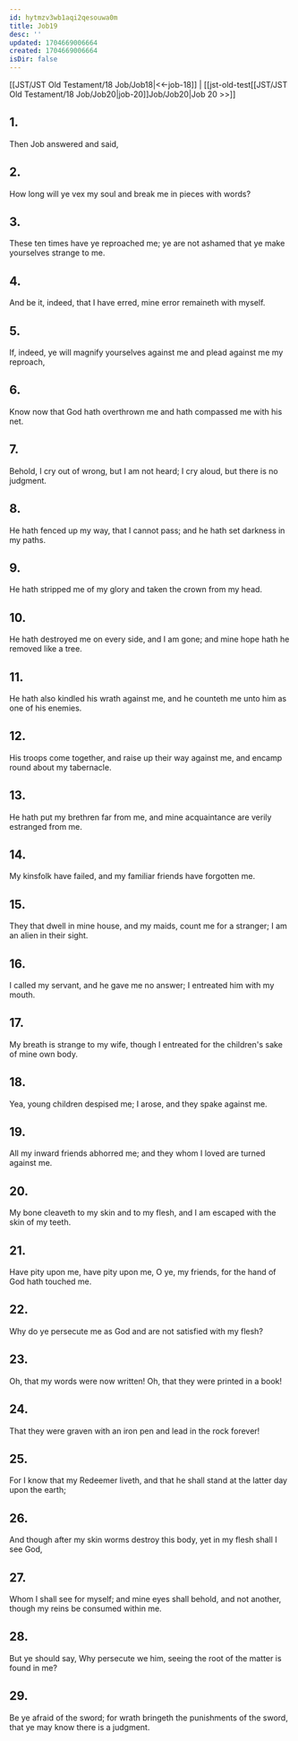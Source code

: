 ```yaml
---
id: hytmzv3wb1aqi2qesouwa0m
title: Job19
desc: ''
updated: 1704669006664
created: 1704669006664
isDir: false
---
```

[[JST/JST Old Testament/18 Job/Job18|<<-job-18]] | [[jst-old-test[[JST/JST Old Testament/18 Job/Job20|job-20]]Job/Job20|Job 20 >>]]
## 1.
Then Job answered and said,
## 2.
How long will ye vex my soul and break me in pieces with words?
## 3.
These ten times have ye reproached me; ye are not ashamed that ye make yourselves strange to me.
## 4.
And be it, indeed, that I have erred, mine error remaineth with myself.
## 5.
If, indeed, ye will magnify yourselves against me and plead against me my reproach,
## 6.
Know now that God hath overthrown me and hath compassed me with his net.
## 7.
Behold, I cry out of wrong, but I am not heard; I cry aloud, but there is no judgment.
## 8.
He hath fenced up my way, that I cannot pass; and he hath set darkness in my paths.
## 9.
He hath stripped me of my glory and taken the crown from my head.
## 10.
He hath destroyed me on every side, and I am gone; and mine hope hath he removed like a tree.
## 11.
He hath also kindled his wrath against me, and he counteth me unto him as one of his enemies.
## 12.
His troops come together, and raise up their way against me, and encamp round about my tabernacle.
## 13.
He hath put my brethren far from me, and mine acquaintance are verily estranged from me.
## 14.
My kinsfolk have failed, and my familiar friends have forgotten me.
## 15.
They that dwell in mine house, and my maids, count me for a stranger; I am an alien in their sight.
## 16.
I called my servant, and he gave me no answer; I entreated him with my mouth.
## 17.
My breath is strange to my wife, though I entreated for the children\'s sake of mine own body.
## 18.
Yea, young children despised me; I arose, and they spake against me.
## 19.
All my inward friends abhorred me; and they whom I loved are turned against me.
## 20.
My bone cleaveth to my skin and to my flesh, and I am escaped with the skin of my teeth.
## 21.
Have pity upon me, have pity upon me, O ye, my friends, for the hand of God hath touched me.
## 22.
Why do ye persecute me as God and are not satisfied with my flesh?
## 23.
Oh, that my words were now written! Oh, that they were printed in a book!
## 24.
That they were graven with an iron pen and lead in the rock forever!
## 25.
For I know that my Redeemer liveth, and that he shall stand at the latter day upon the earth;
## 26.
And though after my skin worms destroy this body, yet in my flesh shall I see God,
## 27.
Whom I shall see for myself; and mine eyes shall behold, and not another, though my reins be consumed within me.
## 28.
But ye should say, Why persecute we him, seeing the root of the matter is found in me?
## 29.
Be ye afraid of the sword; for wrath bringeth the punishments of the sword, that ye may know there is a judgment.

